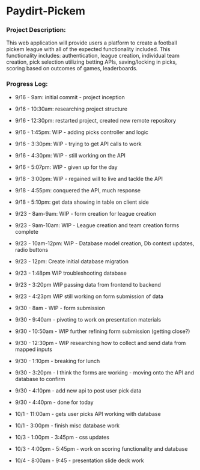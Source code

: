 # Paydirt-Pickem

### Project Description:
This web application will provide users a platform to create a football pickem league with all of the expected functionality included. This functionality includes: authentication, league creation, individual team creation, pick selection utilizing betting APIs, saving/locking in picks, scoring based on outcomes of games, leaderboards.

### Progress Log: 
- 9/16 - 9am: initial commit - project inception 
- 9/16 - 10:30am: researching project structure
- 9/16 - 12:30pm: restarted project, created new remote repository
- 9/16 - 1:45pm: WIP - adding picks controller and logic
- 9/16 - 3:30pm: WIP - trying to get API calls to work
- 9/16 - 4:30pm: WIP - still working on the API
- 9/16 - 5:07pm: WIP - given up for the day

- 9/18 - 3:00pm: WIP - regained will to live and tackle the API
- 9/18 - 4:55pm: conquered the API, much response
- 9/18 - 5:10pm: get data showing in table on client side

- 9/23 - 8am-9am: WIP - form creation for league creation
- 9/23 - 9am-10am: WIP - League creation and team creation forms complete
- 9/23 - 10am-12pm: WIP - Database model creation, Db context updates, radio buttons
- 9/23 - 12pm: Create initial database migration
- 9/23 - 1:48pm WIP troubleshooting database
- 9/23 - 3:20pm WIP passing data from frontend to backend
- 9/23 - 4:23pm WIP still working on form submission of data

- 9/30 - 8am - WIP - form submission
- 9/30 - 9:40am - pivoting to work on presentation materials
- 9/30 - 10:50am - WIP further refining form submission (getting close?)
- 9/30 - 12:30pm - WIP researching how to collect and send data from mapped inputs
- 9/30 - 1:10pm - breaking for lunch
- 9/30 - 3:20pm - I think the forms are working - moving onto the API and database to confirm 
- 9/30 - 4:10pm - add new api to post user pick data
- 9/30 - 4:40pm - done for today

- 10/1 - 11:00am - gets user picks API working with database 
- 10/1 - 3:00pm - finish misc database work

- 10/3 - 1:00pm - 3:45pm - css updates
- 10/3 - 4:00pm - 5:45pm - work on scoring functionality and database

- 10/4 - 8:00am - 9:45 - presentation slide deck work
